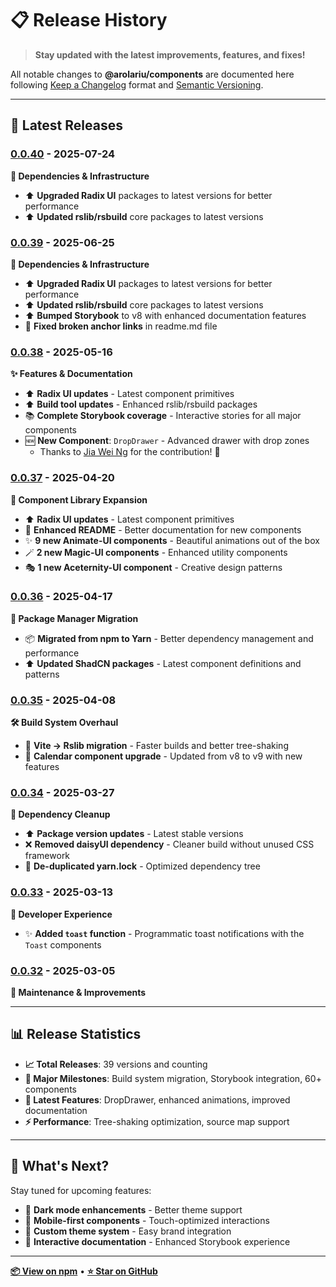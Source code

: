 # 📋 Release History

> **Stay updated with the latest improvements, features, and fixes!**

All notable changes to **@arolariu/components** are documented here following [Keep a Changelog](https://keepachangelog.com/en/1.1.0/) format and [Semantic Versioning](https://semver.org/spec/v2.0.0.html).

---

## 🎉 Latest Releases

### [0.0.40](https://www.npmjs.com/package/@arolariu/components/v/0.0.40) - 2025-07-24

**🔧 Dependencies & Infrastructure**

- ⬆️ **Upgraded Radix UI** packages to latest versions for better performance
- ⬆️ **Updated rslib/rsbuild** core packages to latest versions

### [0.0.39](https://www.npmjs.com/package/@arolariu/components/v/0.0.39) - 2025-06-25

**🔧 Dependencies & Infrastructure**

- ⬆️ **Upgraded Radix UI** packages to latest versions for better performance
- ⬆️ **Updated rslib/rsbuild** core packages to latest versions
- ⬆️ **Bumped Storybook** to v8 with enhanced documentation features
- 🔗 **Fixed broken anchor links** in readme.md file

### [0.0.38](https://www.npmjs.com/package/@arolariu/components/v/0.0.38) - 2025-05-16

**✨ Features & Documentation**

- ⬆️ **Radix UI updates** - Latest component primitives
- ⬆️ **Build tool updates** - Enhanced rslib/rsbuild packages
- 📚 **Complete Storybook coverage** - Interactive stories for all major components
- 🆕 **New Component**: `DropDrawer` - Advanced drawer with drop zones
  - Thanks to [Jia Wei Ng](https://github.com/jiaweing/DropDrawer) for the contribution! 🙏

### [0.0.37](https://www.npmjs.com/package/@arolariu/components/v/0.0.37) - 2025-04-20

**🎨 Component Library Expansion**

- ⬆️ **Radix UI updates** - Latest component primitives
- 📖 **Enhanced README** - Better documentation for new components
- ✨ **9 new Animate-UI components** - Beautiful animations out of the box
- 🪄 **2 new Magic-UI components** - Enhanced utility components
- 🎭 **1 new Aceternity-UI component** - Creative design patterns

### [0.0.36](https://www.npmjs.com/package/@arolariu/components/v/0.0.36) - 2025-04-17

**🔄 Package Manager Migration**

- 📦 **Migrated from npm to Yarn** - Better dependency management and performance
- ⬆️ **Updated ShadCN packages** - Latest component definitions and patterns

### [0.0.35](https://www.npmjs.com/package/@arolariu/components/v/0.0.35) - 2025-04-08

**🛠️ Build System Overhaul**

- 🔧 **Vite → Rslib migration** - Faster builds and better tree-shaking
- 📅 **Calendar component upgrade** - Updated from v8 to v9 with new features

### [0.0.34](https://www.npmjs.com/package/@arolariu/components/v/0.0.34) - 2025-03-27

**🧹 Dependency Cleanup**

- ⬆️ **Package version updates** - Latest stable versions
- ❌ **Removed daisyUI dependency** - Cleaner build without unused CSS framework
- 🧽 **De-duplicated yarn.lock** - Optimized dependency tree

### [0.0.33](https://www.npmjs.com/package/@arolariu/components/v/0.0.33) - 2025-03-13

**🎯 Developer Experience**

- ✨ **Added `toast` function** - Programmatic toast notifications with the `Toast` components

### [0.0.32](https://www.npmjs.com/package/@arolariu/components/v/0.0.32) - 2025-03-05

**🔧 Maintenance & Improvements**

---

## 📊 Release Statistics

- **📈 Total Releases**: 39 versions and counting
- **🎯 Major Milestones**: Build system migration, Storybook integration, 60+ components
- **🚀 Latest Features**: DropDrawer, enhanced animations, improved documentation
- **⚡ Performance**: Tree-shaking optimization, source map support

---

## 🔮 What's Next?

Stay tuned for upcoming features:

- 🌙 **Dark mode enhancements** - Better theme support
- 📱 **Mobile-first components** - Touch-optimized interactions
- 🎨 **Custom theme system** - Easy brand integration
- 📖 **Interactive documentation** - Enhanced Storybook experience

---

**[📦 View on npm](https://www.npmjs.com/package/@arolariu/components)** • **[⭐ Star on GitHub](https://github.com/arolariu/arolariu.ro)**
